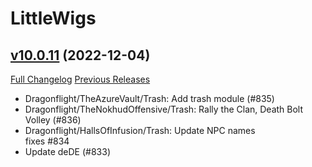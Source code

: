 # LittleWigs

## [v10.0.11](https://github.com/BigWigsMods/LittleWigs/tree/v10.0.11) (2022-12-04)
[Full Changelog](https://github.com/BigWigsMods/LittleWigs/compare/v10.0.10...v10.0.11) [Previous Releases](https://github.com/BigWigsMods/LittleWigs/releases)

- Dragonflight/TheAzureVault/Trash: Add trash module (#835)  
- Dragonflight/TheNokhudOffensive/Trash: Rally the Clan, Death Bolt Volley (#836)  
- Dragonflight/HallsOfInfusion/Trash: Update NPC names  
    fixes #834  
- Update deDE (#833)  
